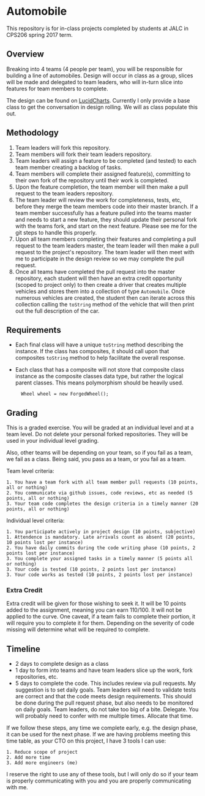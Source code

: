 # Automobile
This repository is for in-class projects completed by students at JALC in CPS206 spring 2017 term. 

## Overview
Breaking into 4 teams (4 people per team), you will be responsible for building a line of automobiles. Design will occur in class as a group, slices will be made and delegated to team leaders, who will in-turn slice into features for team members to complete.

The design can be found on [LucidCharts](https://goo.gl/q3Vm1t). Currently I only provide a base class to get the conversation in design rolling. We will as class populate this out.

## Methodology
1. Team leaders will fork this repository.
2. Team members will fork their team leaders repository.
3. Team leaders will assign a feature to be completed (and tested) to each team member creating a backlog of tasks. 
4. Team members will complete their assigned feature(s), committing to their own fork of the repository until their work is completed. 
5. Upon the feature completion, the team member will then make a pull request to the team leaders repository. 
6. The team leader will review the work for completeness, tests, etc, before they merge the team members code into their master branch. If a team member successfully has a feature pulled into the teams master and needs to start a new feature, they should update their personal fork with the teams fork, and start on the next feature. Please see me for the git steps to handle this properly.
7. Upon all team members completing their features and completing a pull request to the team leaders master, the team leader will then make a pull request to the project's repository. The team leader will then meet with me to participate in the design review so we may complete the pull request.
8. Once all teams have completed the pull request into the master repository, each student will then have an extra credit opportunity (scoped to project only) to then create a driver that creates multiple vehicles and stores them into a collection of type `Automobile`. Once numerous vehicles are created, the student then can iterate across this collection calling the `toString` method of the vehicle that will then print out the full description of the car.

## Requirements
* Each final class will have a unique `toString` method describing the instance. If the class has composites, it should call upon that composites `toString` method to help facilitate the overall response.
* Each class that has a composite will not store that composite class instance as the composite classes data type, but rather the logical parent classes. This means polymorphism should be heavily used.
	
		Wheel wheel = new ForgedWheel();
		
## Grading
This is a graded exercise. You will be graded at an individual level and at a team level. Do not delete your personal forked repositories. They will be used in your individual level grading. 

Also, other teams will be depending on your team, so if you fail as a team, we fail as a class. Being said, you pass as a team, or you fail as a team.

Team level criteria:

	1. You have a team fork with all team member pull requests (10 points, all or nothing)
	2. You communicate via github issues, code reviews, etc as needed (5 points, all or nothing)
	3. Your team code completes the design criteria in a timely manner (20 points, all or nothing)
	
Individual level criteria:

	1. You participate actively in project design (10 points, subjective)
	1. Attendence is mandatory. Late arrivals count as absent (20 points, 10 points lost per instance)
	2. You have daily commits during the code writing phase (10 points, 2 points lost per instance)
	3. You complete your assigned tasks in a timely manner (5 points all or nothing)
	3. Your code is tested (10 points, 2 points lost per instance)
	3. Your code works as tested (10 points, 2 points lost per instance)

### Extra Credit
Extra credit will be given for those wishing to seek it. It will be 10 points added to the assignment, meaning you can earn 110/100. It will not be applied to the curve. One caveat, if a team fails to complete their portion, it will require you to complete it for them. Depending on the severity of code missing will determine what will be required to complete.


## Timeline

* 2 days to complete design as a class
* 1 day to form into teams and have team leaders slice up the work, fork repositories, etc.
* 5 days to complete the code. This includes review via pull requests. My suggestion is to set daily goals. Team leaders will need to validate tests are correct and that the code meets design requirements. This should be done during the pull request phase, but also needs to be monitored on daily goals. Team leaders, do not take too big of a bite. Delegate. You will probably need to confer with me multiple times. Allocate that time.

If we follow these steps, any time we complete early, e.g. the design phase, it can be used for the next phase. If we are having problems meeting this time table, as your CTO on this project, I have 3 tools I can use:

	1. Reduce scope of project
	2. Add more time
	3. Add more engineers (me)
	
I reserve the right to use any of these tools, but I will only do so if your team is properly communicating with you and you are properly communicating with me.